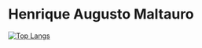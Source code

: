 # Henrique Augusto Maltauro

[![Top Langs](https://github-readme-stats.vercel.app/api/top-langs/?username=hmaltaurodev&layout=compact&theme=github_dark&hide=dart,java,swift,kotlin,objective-c)](https://github.com/hmaltaurodev/github-readme-stats)
